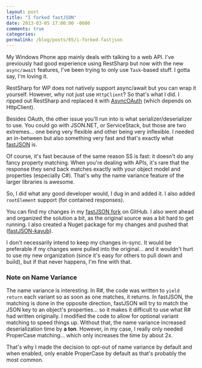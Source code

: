 ```yaml
---
layout: post
title: "I forked fastJSON"
date: 2013-03-05 17:00:00 -0600
comments: true
categories:
permalink: /blog/posts/65/i-forked-fastjson
---
```


My Windows Phone app mainly deals with talking to a web API. I've previously had good experience using RestSharp but now with the new `async/await` features, I've been trying to only use `Task`-based stuff. I gotta say, I'm loving it.

RestSharp for WP does not natively support async/await but you can wrap it yourself. However, why not just use `HttpClient`? So that's what I did. I ripped out RestSharp and replaced it with [AsyncOAuth](https://github.com/neuecc/AsyncOAuth) (which depends on HttpClient).

Besides OAuth, the other issue you'll run into is what serializer/deserializer to use. You could go with JSON.NET, or ServiceStack, but those are two extremes... one being very flexible and other being very inflexible. I needed an in-between but also something very fast and that's exactly what [fastJSON](http://www.codeproject.com/Articles/159450/fastJSON) is.

Of course, it's fast because of the same reason SS is fast: it doesn't do any fancy property matching. When you're dealing with APIs, it's rare that the response they send back matches exactly with your object model and properties (especially C#). That's why the name variance feature of the larger libraries is awesome.

So, I did what any good developer would, I dug in and added it. I also added `rootElement` support (for contained responses).

You can find my changes in my [fastJSON fork](https://github.com/kamranayub/fastJSON) on GitHub. I also went ahead and organized the solution a bit, as the original source was a bit hard to get running. I also created a Nuget package for my changes and pushed that ([fastJSON-kayub](https://nuget.org/packages/fastJSON-kayub)).

I don't necessarily intend to keep my changes in-sync. It would be preferable if my changes were pulled into the original... and it wouldn't hurt to use my new organization (since it's easy for others to pull down and build), but if that never happens, I'm fine with that.

### Note on Name Variance

The name variance is interesting. In R#, the code was written to `yield return` each variant so as soon as one matches, it returns. In fastJSON, the matching is done in the opposite direction, fastJSON will try to match the JSON key to an object's properties... so it makes it difficult to use what R# had written originally. I modified the code to allow for optional variant matching to speed things up. Without that, the name variance increased deserialization time by **a ton**. However, in my case, I really only needed ProperCase matching... which only increases the time by about 2x.

That's why I made the decision to opt-out of name variance by default and when enabled, only enable ProperCase by default as that's probably the most common.